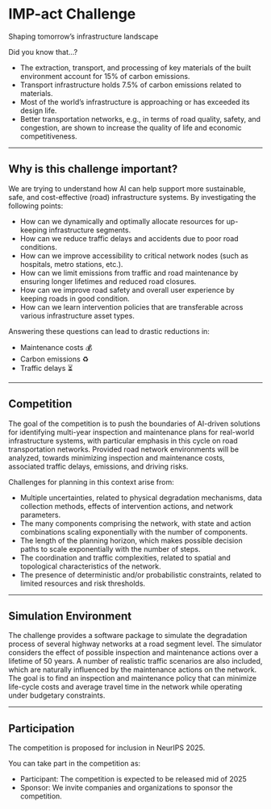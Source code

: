 # IMP-act Challenge
Shaping tomorrow’s infrastructure landscape

Did you know that…?
- The extraction, transport, and processing of key materials of the built environment account for 15% of carbon emissions.
- Transport infrastructure holds 7.5% of carbon emissions related to materials.
- Most of the world’s infrastructure is approaching or has exceeded its design life. 
- Better transportation networks, e.g., in terms of road quality, safety, and congestion, are shown to increase the quality of life and economic competitiveness.

---

## Why is this challenge important? 
We are trying to understand how AI can help support more sustainable, safe, and cost-effective (road) infrastructure systems. By investigating the following points:

- How can we dynamically and optimally allocate resources for up-keeping infrastructure segments.
- How can we reduce traffic delays and accidents due to poor road conditions.
- How can we improve accessibility to critical network nodes (such as hospitals, metro stations, etc.).
- How can we limit emissions from traffic and road maintenance by ensuring longer lifetimes and reduced road closures.
- How can we improve road safety and overall user experience by keeping roads in good condition.
- How can we learn intervention policies that are transferable across various infrastructure asset types.
    
Answering these questions can lead to drastic reductions in:
- Maintenance costs 💰
- Carbon emissions ♻️
- Traffic delays ⏳

---

## Competition

The goal of the competition is to push the boundaries of AI-driven solutions for identifying multi-year inspection and maintenance plans for real-world infrastructure systems, with particular emphasis in this cycle on road transportation networks. Provided road network environments will be analyzed, towards minimizing inspection and maintenance costs, associated traffic delays, emissions, and driving risks.

Challenges for planning in this context arise from:
- Multiple uncertainties, related to physical degradation mechanisms, data collection methods, effects of intervention actions, and network parameters.
- The many components comprising the network, with state and action combinations scaling exponentially with the number of components.
- The length of the planning horizon, which makes possible decision paths to scale exponentially with the number of steps.
- The coordination and traffic complexities, related to spatial and topological characteristics of the network.
- The presence of deterministic and/or probabilistic constraints, related to limited resources and risk thresholds.
    
---

## Simulation Environment
The challenge provides a software package to simulate the degradation process of several highway networks at a road segment level. The simulator considers the effect of possible inspection and maintenance actions over a lifetime of 50 years. A number of realistic traffic scenarios are also included, which are naturally influenced by the maintenance actions on the network. The goal is to find an inspection and maintenance policy that can minimize life-cycle costs and average travel time in the network while operating under budgetary constraints. 

---

## Participation
The competition is proposed for inclusion in NeurIPS 2025.

You can take part in the competition as:
- Participant: The competition is expected to be released mid of 2025
- Sponsor: We invite companies and organizations to sponsor the competition. 
